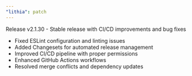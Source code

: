 ```yaml
---
"lithia": patch
---
```


Release v2.1.30 - Stable release with CI/CD improvements and bug fixes

- Fixed ESLint configuration and linting issues
- Added Changesets for automated release management
- Improved CI/CD pipeline with proper permissions
- Enhanced GitHub Actions workflows
- Resolved merge conflicts and dependency updates
